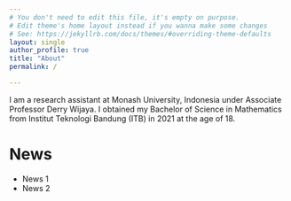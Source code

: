 ```yaml
---
# You don't need to edit this file, it's empty on purpose.
# Edit theme's home layout instead if you wanna make some changes
# See: https://jekyllrb.com/docs/themes/#overriding-theme-defaults
layout: single
author_profile: true
title: "About"
permalink: /

---
```


I am a research assistant at Monash University, Indonesia under Associate Professor Derry Wijaya. I obtained my Bachelor of Science in Mathematics from Institut Teknologi Bandung (ITB) in 2021 at the age of 18.

# News
- News 1
- News 2